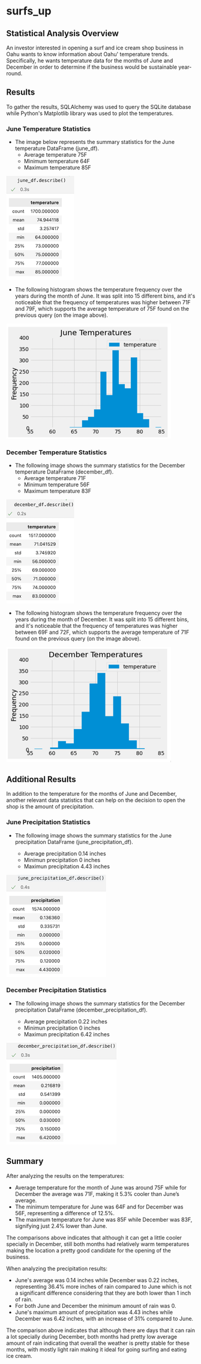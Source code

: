 # surfs_up

## Statistical Analysis Overview

An investor interested in opening a surf and ice cream shop business in Oahu wants to know 
information about Oahu' temperature trends. Specifically, he wants temperature data for the months of June and December in order to determine if the business would be sustainable year-round.


## Results

To gather the results, SQLAlchemy was used to query the SQLite database while Python's Matplotlib library was used to plot the temperatures.

### June Temperature Statistics

- The image below represents the summary statistics for the June temperature DataFrame (june_df).
    - Average temperature 75F
    - Minimum temperature 64F
    - Maximum temperature 85F

![june_temps_describe](./Resources/june_temps_describe.png)

- The following histogram shows the temperature frequency over the years during the month of June. It was split into 15 different bins, and it's noticeable that the frequency of temperatures was higher between 71F and 79F, which supports the average temperature of 75F found on the previous query (on the image above).


![june_temps_plot](./Resources/june_temps_plot.png)



### December Temperature Statistics
    
- The following image shows the summary statistics for the December temperature DataFrame (december_df).
    - Average temperature 71F
    - Minimum temperature 56F
    - Maximum temperature 83F

![december_results](./Resources/december_temps_describe.png)


- The following histogram shows the temperature frequency over the years during the month of December. It was split into 15 different bins, and it's noticeable that the frequency of temperatures was higher between 69F and 72F, which supports the average temperature of 71F found on the previous query (on the image above).

![december_temps_plot](./Resources/december_temps_plot.png)



## Additional Results

In addition to the temperature for the months of June and December, another relevant data statistics that can help on the decision to open the shop is the amount of precipitation.


### June Precipitation Statistics

- The following image shows the summary statistics for the June precipitation DataFrame (june_precipitation_df).

    - Average precipitation 0.14 inches
    - Minimun precipitation 0 inches
    - Maximun precipitation 4.43 inches

![june_precipitation_describe](./Resources/june_precipitation_describe.png)




### December Precipitation Statistics

- The following image shows the summary statistics for the December precipitation DataFrame (december_precipitation_df).

    - Average precipitation 0.22 inches
    - Minimun precipitation 0 inches
    - Maximun precipitation 6.42 inches

![december_precipitation_describe](./Resources/december_precipitation_describe.png)



## Summary

After analyzing the results on the temperatures:
- Average temperature for the month of June was around 75F while for December the average was 71F, making it 5.3% cooler than June’s average. 
- The minimum temperature for June was 64F and for December was 56F, representing a difference of 12.5%.
- The maximum temperature for June was 85F while December was 83F, signifying just 2.4% lower than June.

The comparisons above indicates that although it can get a little cooler specially in December, still both months had relatively warm temperatures making the location a pretty good candidate for the opening of the business.



 When analyzing the precipitation results:
 - June's average was 0.14 inches while December was 0.22 inches, representing 36.4% more inches of rain compared to June which is not a significant difference considering that they are both lower than 1 inch of rain.
 - For both June and December the minimum amount of rain was 0.
 - June's maximum amount of precipitation was 4.43 inches while December was 6.42 inches, with an increase of 31% compared to June. 

The comparison above indicates that although there are days that it can rain a lot specially during December, both months had pretty low average amount of rain indicating that overall the weather is pretty stable for these months, with mostly light rain making it ideal for going surfing and eating ice cream.






